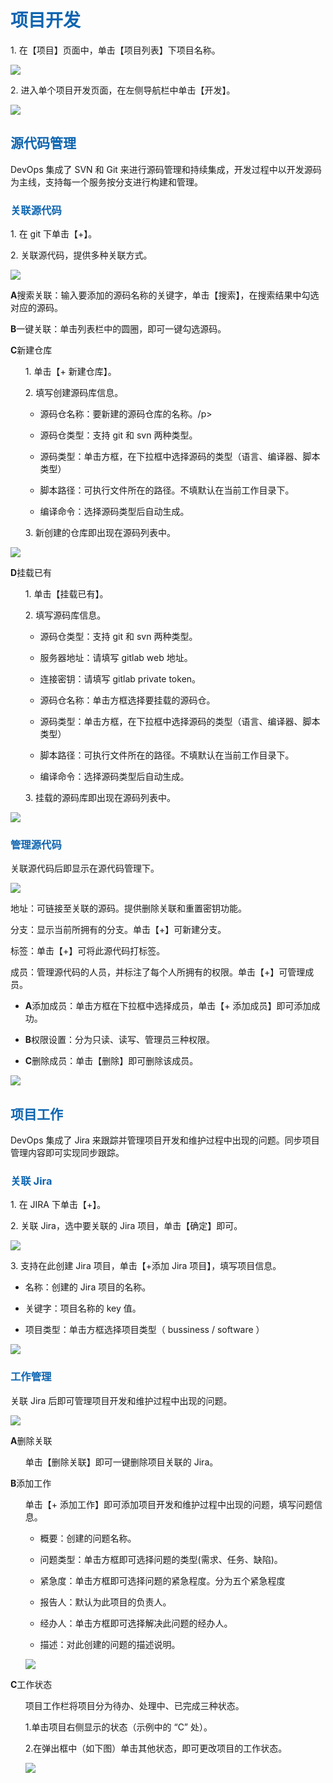 <h1><font color=#0d65b1>项目开发</font></h1> 

<p>1. 在【项目】页面中，单击【项目列表】下项目名称。</p>
<img src="http://upload.ouliu.net/i/20171114115141ynmo1.png"  class="mark-l"/>
<p>2. 进入单个项目开发页面，在左侧导航栏中单击【开发】。</p>
<img src="http://upload.ouliu.net/i/201711141508560d8yh.png"  class="mark-l"/>

<h2><font color=#0d65b1>源代码管理</font></h2> 
<p>DevOps 集成了 SVN 和 Git 来进行源码管理和持续集成，开发过程中以开发源码为主线，支持每一个服务按分支进行构建和管理。</p>
<h3><font color=#0d65b1>关联源代码</font></h3> 
<p>1. 在 git 下单击【+】。</p>
<p>2. 关联源代码，提供多种关联方式。</p>
<img src="http://upload.ouliu.net/i/20171115114453eipkh.png"  class="mark-l"/>
<p><b>A</b>搜索关联：输入要添加的源码名称的关键字，单击【搜索】，在搜索结果中勾选对应的源码。</p>
<p><b>B</b>一键关联：单击列表栏中的圆圈，即可一键勾选源码。</p>
<p><b>C</b>新建仓库
<ul>
<p>1. 单击【+ 新建仓库】。</p>
<p>2. 填写创建源码库信息。</p>
<ul>
<li><p>源码仓名称：要新建的源码仓库的名称。/p></li>
<li><p>源码仓类型：支持 git 和 svn 两种类型。</p></li>
<li><p>源码类型：单击方框，在下拉框中选择源码的类型（语言、编译器、脚本类型）</p></li>
<li><p>脚本路径：可执行文件所在的路径。不填默认在当前工作目录下。</p></li>
<li><p>编译命令：选择源码类型后自动生成。</p></li>
</ul>
<p>3. 新创建的仓库即出现在源码列表中。</p>
</ul>
<img src="http://upload.ouliu.net/i/20171115114603pxjr3.png"  class="mark-l"/>
<p><b>D</b>挂载已有
<ul>
<p>1. 单击【挂载已有】。</p>
<p>2. 填写源码库信息。</p>
<ul>
<li><p>源码仓类型：支持 git 和 svn 两种类型。</p></li>
<li><p>服务器地址：请填写 gitlab web 地址。</p></li>
<li><p>连接密钥：请填写 gitlab private token。</p></li>
<li><p>源码仓名称：单击方框选择要挂载的源码仓。</p></li>
<li><p>源码类型：单击方框，在下拉框中选择源码的类型（语言、编译器、脚本类型）</p></li>
<li><p>脚本路径：可执行文件所在的路径。不填默认在当前工作目录下。</p></li>
<li><p>编译命令：选择源码类型后自动生成。</p></li>
</ul>
<p>3. 挂载的源码库即出现在源码列表中。</p>
</ul>
<img src="http://upload.ouliu.net/i/20171115114842dfiyv.png"  class="mark-l"/>

<h3><font color=#0d65b1>管理源代码</font></h3>
<p>关联源代码后即显示在源代码管理下。</p>
<img src="http://upload.ouliu.net/i/20171115170721gz0v1.png"  class="mark-l"/>
<p>地址：可链接至关联的源码。提供删除关联和重置密钥功能。</p>
<p>分支：显示当前所拥有的分支。单击【+】可新建分支。</p>
<p>标签：单击【+】可将此源代码打标签。</p>
<p>成员：管理源代码的人员，并标注了每个人所拥有的权限。单击【+】可管理成员。</p>
<ul>
<li><p><b>A</b>添加成员：单击方框在下拉框中选择成员，单击【+ 添加成员】即可添加成功。</p></li>
<li><p><b>B</b>权限设置：分为只读、读写、管理员三种权限。</p></li>
<li><p><b>C</b>删除成员：单击【删除】即可删除该成员。</p></li>
</ul>
<img src="http://upload.ouliu.net/i/20171115175237ny2o1.png"  class="mark-l"/>

<h2><font color=#0d65b1>项目工作</font></h2>
<p>DevOps 集成了 Jira 来跟踪并管理项目开发和维护过程中出现的问题。同步项目管理内容即可实现同步跟踪。</p> 
<h3><font color=#0d65b1>关联 Jira</font></h3>
<p>1. 在 JIRA 下单击【+】。</p>
<p>2. 关联 Jira，选中要关联的 Jira 项目，单击【确定】即可。</p>
<img src="http://upload.ouliu.net/i/20171115144444fdnbx.png"  class="mark-l"/>
<p>3. 支持在此创建 Jira 项目，单击【+添加 Jira 项目】，填写项目信息。</p>
<ul>
<li><p>名称：创建的 Jira 项目的名称。</p></li>
<li><p>关键字：项目名称的 key 值。</p></li>
<li><p>项目类型：单击方框选择项目类型（ bussiness / software ）</p></li>
</ul>
<img src="http://upload.ouliu.net/i/2017111514503136gyk.png"  class="mark-l"/>

<h3><font color=#0d65b1>工作管理</font></h3>
<p>关联 Jira 后即可管理项目开发和维护过程中出现的问题。</p>
<img src="http://upload.ouliu.net/i/201711201745147dvqp.png"  class="mark-l"/>
<p><b>A</b>删除关联</p>
<ul><p>单击【删除关联】即可一键删除项目关联的 Jira。</p></ul>
<p><b>B</b>添加工作</p>
<ul>
<p>单击【+ 添加工作】即可添加项目开发和维护过程中出现的问题，填写问题信息。</p>
<ul>
<li><p>概要：创建的问题名称。</p></li>
<li><p>问题类型：单击方框即可选择问题的类型(需求、任务、缺陷)。</p></li>
<li><p>紧急度：单击方框即可选择问题的紧急程度。分为五个紧急程度</p></li>
<li><p>报告人：默认为此项目的负责人。</p></li>
<li><p>经办人：单击方框即可选择解决此问题的经办人。</p></li>
<li><p>描述：对此创建的问题的描述说明。</p></li>
</ul>
<img src="http://upload.ouliu.net/i/201711201759185bhb5.png"  class="mark-l"/>
</ul>
<p><b>C</b>工作状态</p>
<ul>
<p>项目工作栏将项目分为待办、处理中、已完成三种状态。</p>
<p>1.单击项目右侧显示的状态（示例中的 “C” 处）。</p>
<p>2.在弹出框中（如下图）单击其他状态，即可更改项目的工作状态。</p>
<img src="http://upload.ouliu.net/i/201711201801080fx1r.png"  class="mark-l"/>
</ul>